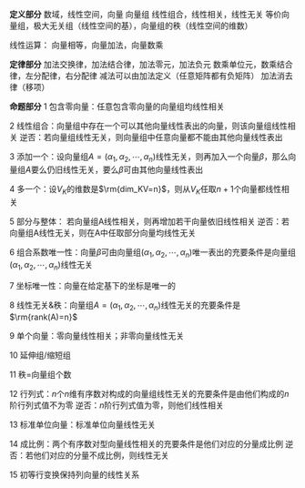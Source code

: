 **定义部分**
数域，线性空间，向量
向量组
线性组合，线性相关，线性无关
等价向量组，极大无关组（线性空间的基），向量组的秩（线性空间的维数）

线性运算： 向量相等，向量加法，向量数乘

**定律部分**
加法交换律，加法结合律，加法零元，加法负元
数乘单位元，数乘结合律，左分配律，右分配律
减法可以由加法定义（任意矩阵都有负矩阵）
加法消去律（移项）

**命题部分**
1 包含零向量：任意包含零向量的向量组均线性相关

2 线性组合：向量组中存在一个可以其他向量线性表出的向量，则该向量组线性相关
逆否：若向量组线性无关，则向量组中任意向量都不能由其他向量线性表出

3 添加一个：设向量组$A=(\alpha_1,\alpha_2,\cdots,
\alpha_n)$线性无关，则再加入一个向量$\beta$，那么向量组$A$要么仍旧线性无关，要么$\beta$可由其他向量线性表出

4 多一个：设$V_K$的维数是$\rm{dim_KV=n}$，则从$V_K$任取$n+1$个向量都线性相关

5 部分与整体： 若向量组A线性相关，则再增加若干向量依旧线性相关
逆否：若向量组A线性无关，则在A中任取部分向量均线性无关

6 组合系数唯一性：向量$\beta$可由向量组$(\alpha_1,\alpha_2,
\cdots,\alpha_n)$唯一表出的充要条件是向量组$(\alpha_1,\alpha_2,\cdots,\alpha_n)$线性无关

7 坐标唯一性：向量在给定基下的坐标是唯一的

8 线性无关&秩：向量组$A=(\alpha_1,\alpha_2,\cdots,\alpha_n)$线性无关的充要条件是
$\rm{rank(A)=n}$

9 单个向量：零向量线性相关；非零向量线性无关

10 延伸组/缩短组

11 秩$=$向量组个数

12 行列式：$n$个$n$维有序数对构成的向量组线性无关的充要条件是由他们构成的$n$阶行列式值不为零
逆否：$n$阶行列式值为零，则他们线性相关

13 标准单位向量：标准单位向量线性无关

14 成比例：两个有序数对型向量线性相关的充要条件是他们对应的分量成比例
逆否：若他们对应的分量不成比例，则线性无关

15 初等行变换保持列向量的线性关系
